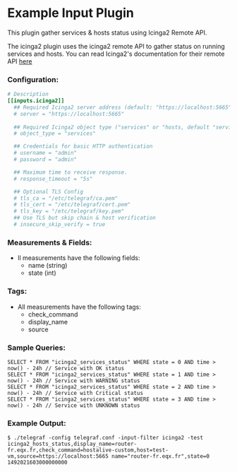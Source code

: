 # Example Input Plugin

This plugin gather services & hosts status using Icinga2 Remote API.

The icinga2 plugin uses the icinga2 remote API to gather status on running
services and hosts. You can read Icinga2's documentation for their remote API
[here](https://docs.icinga.com/icinga2/latest/doc/module/icinga2/chapter/icinga2-api)

### Configuration:

```toml
# Description
[[inputs.icinga2]]
  ## Required Icinga2 server address (default: "https://localhost:5665")
  # server = "https://localhost:5665"
  
  ## Required Icinga2 object type ("services" or "hosts, default "services")
  # object_type = "services"

  ## Credentials for basic HTTP authentication
  # username = "admin"
  # password = "admin"

  ## Maximum time to receive response.
  # response_timeout = "5s"

  ## Optional TLS Config
  # tls_ca = "/etc/telegraf/ca.pem"
  # tls_cert = "/etc/telegraf/cert.pem"
  # tls_key = "/etc/telegraf/key.pem"
  ## Use TLS but skip chain & host verification
  # insecure_skip_verify = true
```

### Measurements & Fields:

- ll measurements have the following fields:
    - name (string)
    - state (int)

### Tags:

- All measurements have the following tags:
    - check_command
    - display_name
    - source

### Sample Queries:

```
SELECT * FROM "icinga2_services_status" WHERE state = 0 AND time > now() - 24h // Service with OK status
SELECT * FROM "icinga2_services_status" WHERE state = 1 AND time > now() - 24h // Service with WARNING status
SELECT * FROM "icinga2_services_status" WHERE state = 2 AND time > now() - 24h // Service with Critical status
SELECT * FROM "icinga2_services_status" WHERE state = 3 AND time > now() - 24h // Service with UNKNOWN status
```

### Example Output:

```
$ ./telegraf -config telegraf.conf -input-filter icinga2 -test
icinga2_hosts_status,display_name=router-fr.eqx.fr,check_command=hostalive-custom,host=test-vm,source=https://localhost:5665 name="router-fr.eqx.fr",state=0 1492021603000000000
```

